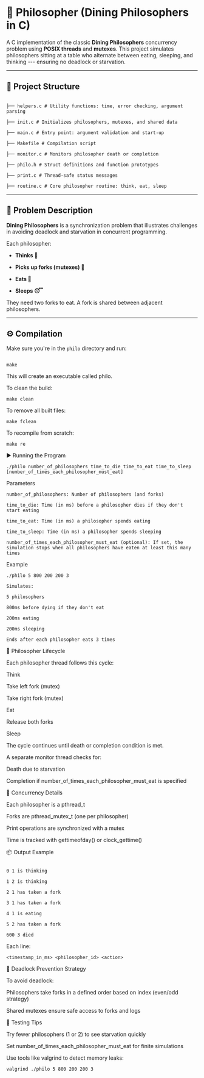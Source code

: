 # 🧠 Philosopher (Dining Philosophers in C)

A C implementation of the classic **Dining Philosophers** concurrency problem using **POSIX threads** and **mutexes**. This project simulates philosophers sitting at a table who alternate between eating, sleeping, and thinking --- ensuring no deadlock or starvation.

---

## 📁 Project Structure

```

├── helpers.c # Utility functions: time, error checking, argument parsing

├── init.c # Initializes philosophers, mutexes, and shared data

├── main.c # Entry point: argument validation and start-up

├── Makefile # Compilation script

├── monitor.c # Monitors philosopher death or completion

├── philo.h # Struct definitions and function prototypes

├── print.c # Thread-safe status messages

├── routine.c # Core philosopher routine: think, eat, sleep

```

---

## 📌 Problem Description

**Dining Philosophers** is a synchronization problem that illustrates challenges in avoiding deadlock and starvation in concurrent programming.

Each philosopher:

- **Thinks 🤔**

- **Picks up forks (mutexes) 🍴**

- **Eats 🍝**

- **Sleeps 😴**

They need two forks to eat. A fork is shared between adjacent philosophers.

---

## ⚙️ Compilation

Make sure you're in the `philo` directory and run:

```

make
```
This will create an executable called philo.

To clean the build:

```
make clean
```
To remove all built files:
```
make fclean
```
To recompile from scratch:
```
make re
```
▶️ Running the Program
```
./philo number_of_philosophers time_to_die time_to_eat time_to_sleep [number_of_times_each_philosopher_must_eat]
```
Parameters
```
number_of_philosophers: Number of philosophers (and forks)

time_to_die: Time (in ms) before a philosopher dies if they don't start eating

time_to_eat: Time (in ms) a philosopher spends eating

time_to_sleep: Time (in ms) a philosopher spends sleeping

number_of_times_each_philosopher_must_eat (optional): If set, the simulation stops when all philosophers have eaten at least this many times
```
Example
```
./philo 5 800 200 200 3

Simulates:

5 philosophers

800ms before dying if they don't eat

200ms eating

200ms sleeping

Ends after each philosopher eats 3 times
```
🧠 Philosopher Lifecycle

Each philosopher thread follows this cycle:

Think

Take left fork (mutex)

Take right fork (mutex)

Eat

Release both forks

Sleep

The cycle continues until death or completion condition is met.

A separate monitor thread checks for:

Death due to starvation

Completion if number_of_times_each_philosopher_must_eat is specified

🧵 Concurrency Details

Each philosopher is a pthread_t

Forks are pthread_mutex_t (one per philosopher)

Print operations are synchronized with a mutex

Time is tracked with gettimeofday() or clock_gettime()

📦 Output Example

```

0 1 is thinking

1 2 is thinking

2 1 has taken a fork

3 1 has taken a fork

4 1 is eating

5 2 has taken a fork

600 3 died
```
Each line:
```
<timestamp_in_ms> <philosopher_id> <action>
```
🚫 Deadlock Prevention Strategy

To avoid deadlock:

Philosophers take forks in a defined order based on index (even/odd strategy)

Shared mutexes ensure safe access to forks and logs

🧪 Testing Tips

Try fewer philosophers (1 or 2) to see starvation quickly

Set number_of_times_each_philosopher_must_eat for finite simulations

Use tools like valgrind to detect memory leaks:
```
valgrind ./philo 5 800 200 200 3
```
